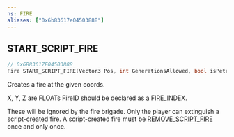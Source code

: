 ```yaml
---
ns: FIRE
aliases: ["0x6b83617e04503888"]
---
```

## START_SCRIPT_FIRE

```c
// 0x6B83617E04503888
Fire START_SCRIPT_FIRE(Vector3 Pos, int GenerationsAllowed, bool isPetrolFire);
```

Creates a fire at the given coords.

X, Y, Z are FLOATs FireID should be declared as a FIRE_INDEX.

These will be ignored by the fire brigade. Only the player can extinguish a script-created fire. A script-created fire must be [REMOVE_SCRIPT_FIRE](#_0x7FF548385680673F) once and only once.

